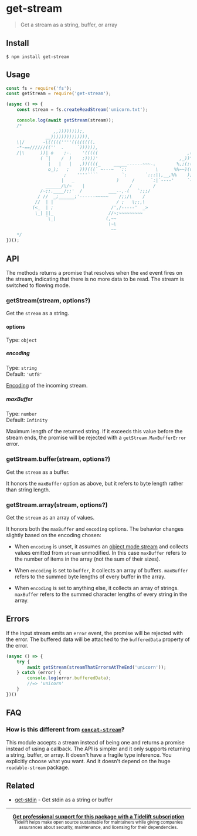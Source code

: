 # get-stream

> Get a stream as a string, buffer, or array

## Install

```
$ npm install get-stream
```

## Usage

```js
const fs = require('fs');
const getStream = require('get-stream');

(async () => {
    const stream = fs.createReadStream('unicorn.txt');

    console.log(await getStream(stream));
    /*
                  ,,))))))));,
               __)))))))))))))),
    \|/       -\(((((''''((((((((.
    -*-==//////((''  .     `)))))),
    /|\      ))| o    ;-.    '(((((                                  ,(,
             ( `|    /  )    ;))))'                               ,_))^;(~
                |   |   |   ,))((((_     _____------~~~-.        %,;(;(>';'~
                o_);   ;    )))(((` ~---~  `::           \      %%~~)(v;(`('~
                      ;    ''''````         `:       `:::|\,__,%%    );`'; ~
                     |   _                )     /      `:|`----'     `-'
               ______/\/~    |                 /        /
             /~;;.____/;;'  /          ___--,-(   `;;;/
            / //  _;______;'------~~~~~    /;;/\    /
           //  | |                        / ;   \;;,\
          (<_  | ;                      /',/-----'  _>
           \_| ||_                     //~;~~~~~~~~~
               `\_|                   (,~~
                                       \~\
                                        ~~
    */
})();
```

## API

The methods returns a promise that resolves when the `end` event fires on the stream, indicating that there is no more data to be read. The stream is switched to flowing mode.

### getStream(stream, options?)

Get the `stream` as a string.

#### options

Type: `object`

##### encoding

Type: `string`\
Default: `'utf8'`

[Encoding](https://nodejs.org/api/buffer.html#buffer_buffer) of the incoming stream.

##### maxBuffer

Type: `number`\
Default: `Infinity`

Maximum length of the returned string. If it exceeds this value before the stream ends, the promise will be rejected with a `getStream.MaxBufferError` error.

### getStream.buffer(stream, options?)

Get the `stream` as a buffer.

It honors the `maxBuffer` option as above, but it refers to byte length rather than string length.

### getStream.array(stream, options?)

Get the `stream` as an array of values.

It honors both the `maxBuffer` and `encoding` options. The behavior changes slightly based on the encoding chosen:

- When `encoding` is unset, it assumes an [object mode stream](https://nodesource.com/blog/understanding-object-streams/) and collects values emitted from `stream` unmodified. In this case `maxBuffer` refers to the number of items in the array (not the sum of their sizes).

- When `encoding` is set to `buffer`, it collects an array of buffers. `maxBuffer` refers to the summed byte lengths of every buffer in the array.

- When `encoding` is set to anything else, it collects an array of strings. `maxBuffer` refers to the summed character lengths of every string in the array.

## Errors

If the input stream emits an `error` event, the promise will be rejected with the error. The buffered data will be attached to the `bufferedData` property of the error.

```js
(async () => {
    try {
        await getStream(streamThatErrorsAtTheEnd('unicorn'));
    } catch (error) {
        console.log(error.bufferedData);
        //=> 'unicorn'
    }
})()
```

## FAQ

### How is this different from [`concat-stream`](https://github.com/maxogden/concat-stream)?

This module accepts a stream instead of being one and returns a promise instead of using a callback. The API is simpler and it only supports returning a string, buffer, or array. It doesn't have a fragile type inference. You explicitly choose what you want. And it doesn't depend on the huge `readable-stream` package.

## Related

- [get-stdin](https://github.com/sindresorhus/get-stdin) - Get stdin as a string or buffer

---

<div align="center">
    <b>
        <a href="https://tidelift.com/subscription/pkg/npm-get-stream?utm_source=npm-get-stream&utm_medium=referral&utm_campaign=readme">Get professional support for this package with a Tidelift subscription</a>
    </b>
    <br>
    <sub>
        Tidelift helps make open source sustainable for maintainers while giving companies<br>assurances about security, maintenance, and licensing for their dependencies.
    </sub>
</div>
